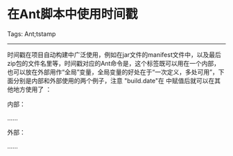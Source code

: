 # 在Ant脚本中使用时间戳
Tags: Ant;tstamp

------

时间戳在项目自动构建中广泛使用，例如在jar文件的manifest文件中，以及最后zip包的文件名里等，时间戳对应的Ant命令是<tstamp>，这个标签既可以用在一个<target>内部，也可以放在<target>外部用作“全局”变量，全局变量的好处在于“一次定义，多处可用”，下面分别是内部和外部使用的两个例子，注意 "build.date"在 <tstamp>中赋值后就可以在其他地方使用了 ：
 

内部： 

  <target name="init"> 
   ...... 
   <tstamp> 
    <format property="build.date" pattern="yyyyMMdd" /> 
    <format property="build.time" pattern="HH:mm:ss" /> 
   </tstamp> 
   <echo message="get current date:${build.date}" /> 
  </target>


外部：



  <tstamp> 
   <format property="build.date" pattern="yyyyMMdd" /> 
   <format property="build.time" pattern="HH:mm:ss" /> 
  </tstamp> 
  <target name="init"> 
   ......


   <echo message="get current date:${build.date}" /> 
  </target>